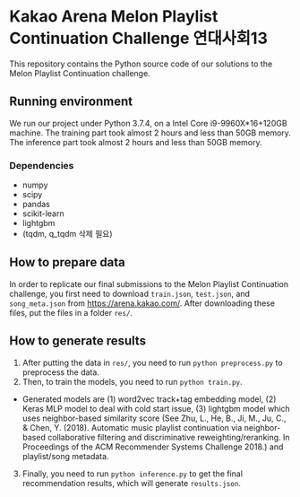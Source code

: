 # Kakao Arena Melon Playlist Continuation Challenge 연대사회13

This repository contains the Python source code of our solutions to the Melon Playlist Continuation challenge.

## Running environment

We run our project under Python 3.7.4, on a Intel Core i9-9960X*16+120GB machine. The training part took almost 2 hours and less than 50GB memory. The inference part took almost 2 hours and less than 50GB memory.

### Dependencies

 - numpy
 - scipy
 - pandas
 - scikit-learn
 - lightgbm
 - (tqdm, q_tqdm 삭제 필요)

## How to prepare data
In order to replicate our final submissions to the Melon Playlist Continuation challenge, you first need to download `train.json`, `test.json`, and `song_meta.json` from https://arena.kakao.com/. After downloading these files, put the files in a folder `res/`.

## How to generate results

 1. After putting the data in `res/`, you need to run `python preprocess.py` to preprocess the data. 
 2. Then, to train the models, you need to run `python train.py`. 
 - Generated models are (1) word2vec track+tag embedding model, (2) Keras MLP model to deal with cold start issue, (3) lightgbm model which uses neighbor-based similarity score (See Zhu, L., He, B., Ji, M., Ju, C., & Chen, Y. (2018). Automatic music playlist continuation via neighbor-based collaborative filtering and discriminative reweighting/reranking. In Proceedings of the ACM Recommender Systems Challenge 2018.) and playlist/song metadata.
 3. Finally, you need to run `python inference.py` to get the final recommendation results, which will generate `results.json`.
